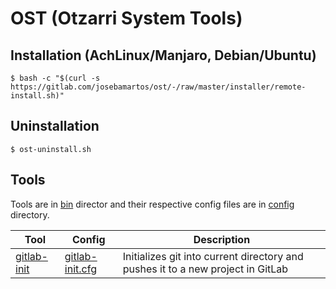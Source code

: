 # OST (Otzarri System Tools)

## Installation (AchLinux/Manjaro, Debian/Ubuntu)

```
$ bash -c "$(curl -s https://gitlab.com/josebamartos/ost/-/raw/master/installer/remote-install.sh)"
```

## Uninstallation

```
$ ost-uninstall.sh
```

## Tools

Tools are in [bin](bin) director and their respective config files are in [config](config) directory.

| Tool                            | Config                                    | Description                                                                     |
| ------------------------------- | ----------------------------------------- | ------------------------------------------------------------------------------- |
| [gitlab-init](bin/gitlab-init)  | [gitlab-init.cfg](config/gitlab-init.cfg) | Initializes git into current directory and pushes it to a new project in GitLab |
